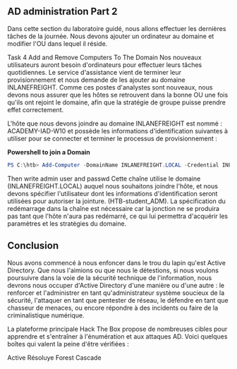 ## AD administration Part 2
Dans cette section du laboratoire guidé, nous allons effectuer les dernières tâches de la journée. Nous devons ajouter un ordinateur au domaine et modifier l'OU dans lequel il réside.

Task 4 Add and Remove Computers To The Domain
Nos nouveaux utilisateurs auront besoin d'ordinateurs pour effectuer leurs tâches quotidiennes. Le service d'assistance vient de terminer leur provisionnement et nous demande de les ajouter au domaine INLANEFREIGHT. Comme ces postes d'analystes sont nouveaux, nous devons nous assurer que les hôtes se retrouvent dans la bonne OU une fois qu'ils ont rejoint le domaine, afin que la stratégie de groupe puisse prendre effet correctement.

L'hôte que nous devons joindre au domaine INLANEFREIGHT est nommé : ACADEMY-IAD-W10 et possède les informations d'identification suivantes à utiliser pour se connecter et terminer le processus de provisionnement :

**Powershell to join a Domain**
```powershell
PS C:\htb> Add-Computer -DomainName INLANEFREIGHT.LOCAL -Credential INLANEFREIGHT\HTB-student_adm -Restart
```
Then write admin user and passwd
Cette chaîne utilise le domaine (INLANEFREIGHT.LOCAL) auquel nous souhaitons joindre l'hôte, et nous devons spécifier l'utilisateur dont les informations d'identification seront utilisées pour autoriser la jointure. (HTB-student_ADM). La spécification du redémarrage dans la chaîne est nécessaire car la jonction ne se produira pas tant que l'hôte n'aura pas redémarré, ce qui lui permettra d'acquérir les paramètres et les stratégies du domaine.

## Conclusion
Nous avons commencé à nous enfoncer dans le trou du lapin qu'est Active Directory. Que nous l'aimions ou que nous le détestions, si nous voulons poursuivre dans la voie de la sécurité technique de l'information, nous devrons nous occuper d'Active Directory d'une manière ou d'une autre : le renforcer et l'administrer en tant qu'administrateur système soucieux de la sécurité, l'attaquer en tant que pentester de réseau, le défendre en tant que chasseur de menaces, ou encore répondre à des incidents ou faire de la criminalistique numérique. 

La plateforme principale Hack The Box propose de nombreuses cibles pour apprendre et s'entraîner à l'énumération et aux attaques AD. Voici quelques boîtes qui valent la peine d'être vérifiées :

Active
Résoluye
Forest
Cascade
